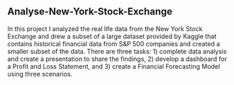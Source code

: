 ## Analyse-New-York-Stock-Exchange
In this project I analyzed the real life data from the New York Stock Exchange and drew a subset of a large dataset provided by Kaggle that contains historical financial data from S&P 500 companies and created a smaller subset of the data.
There are three tasks: 1) complete data analysis and create a presentation to share the findings, 2) develop a dashboard for a Profit and Loss Statement, and 3) create a Financial Forecasting Model using three scenarios.

